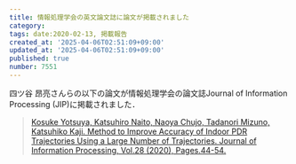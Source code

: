 ```yaml
---
title: 情報処理学会の英文論文誌に論文が掲載されました
category:
tags: date:2020-02-13, 掲載報告
created_at: '2025-04-06T02:51:09+09:00'
updated_at: '2025-04-06T02:51:09+09:00'
published: true
number: 7551
---
```



四ツ谷 昂亮さんらの以下の論文が情報処理学会の論文誌Journal of Information Processing (JIP)に掲載されました．  

> <span style="color: red;">[Kosuke Yotsuya, Katsuhiro Naito, Naoya Chujo, Tadanori Mizuno, Katsuhiko Kaji. Method to Improve Accuracy of Indoor PDR Trajectories Using a Large Number of Trajectories. Journal of Information Processing, Vol.28 (2020), Pages.44-54.](https://www.jstage.jst.go.jp/article/ipsjjip/28/0/28_44/_pdf/-char/en)</span>

